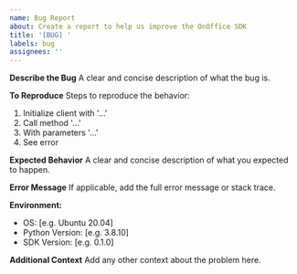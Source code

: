 ```yaml
---
name: Bug Report
about: Create a report to help us improve the OnOffice SDK
title: '[BUG] '
labels: bug
assignees: ''
---
```


**Describe the Bug**
A clear and concise description of what the bug is.

**To Reproduce**
Steps to reproduce the behavior:
1. Initialize client with '...'
2. Call method '...'
3. With parameters '...'
4. See error

**Expected Behavior**
A clear and concise description of what you expected to happen.

**Error Message**
If applicable, add the full error message or stack trace.

**Environment:**
 - OS: [e.g. Ubuntu 20.04]
 - Python Version: [e.g. 3.8.10]
 - SDK Version: [e.g. 0.1.0]

**Additional Context**
Add any other context about the problem here.
